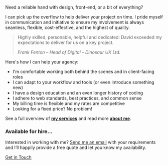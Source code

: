<p class="p--large">Need a reliable hand with design, front-end, or a bit of everything?</p>

I can pick up the overflow to help deliver your project on time. I pride myself in communication and initiative to ensure my involvement is always seamless, flexible, cost-effective, and the highest of quality.

<blockquote>
  <p class="p--large p--quote">Highly skilled, personable, helpful and dedicated: David exceeded my expectations to deliver for us on a key project.</p>
  <p class="p--small"><cite>Frank Fenton &ndash; Head of Digital &ndash; Dinosaur UK Ltd.</cite></p>
</blockquote>

Here's how I can help your agency:

* I'm comfortable working both behind the scenes and in client-facing roles
* I can adapt to your workflow and tools (or even introduce something new)
* I have a design education and an even longer history of coding
* I adhere to web standards, best practices, and common sense
* My billing time is flexible and my rates are competitive
* Looking for a fixed price? No problem!

See a full overview of [**my services**](/services/) and read more [**about me**](/about/).

<div class="b-boxed b-boxed--dark u-dark">
  <h3>Available for hire&hellip;</h3>
  <p>Interested in working with me? <a href="/contact/">Send me an email</a> with your requirements and I’ll happily provide a free quote and let you know my availability.</p>
  <a href="/contact/" class="e-button e-button--bg1">Get in Touch</a>
</div>
